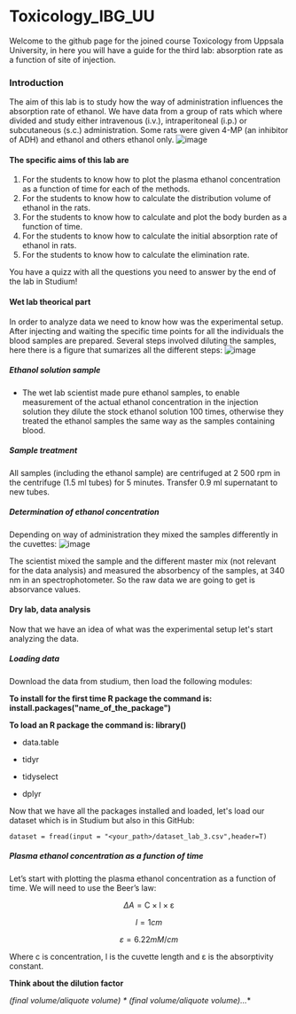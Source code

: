 # Toxicology_IBG_UU
Welcome to the github page for the joined course Toxicology from Uppsala University, in here you will have a guide for the third lab: absorption rate as a function of site of injection.
### Introduction
The aim of this lab is to study how the way of administration influences the absorption rate of ethanol. We have data from a group of rats which where divided and study either intravenous (i.v.), intraperitoneal (i.p.) or subcutaneous (s.c.) administration. Some rats were given 4-MP (an inhibitor of ADH) and ethanol and others ethanol only.
![image](https://github.com/Violeta-de-Anca/Toxicology_IBG_UU/assets/101873673/a82412e1-589f-4bab-ae59-5d46809f56e9)

#### The specific aims of this lab are
1.	For the students to know how to plot the plasma ethanol concentration as a function of time for each of the methods.
2.	For the students to know how to calculate the distribution volume of ethanol in the rats.
3.	For the students to know how to calculate and plot the body burden as a function of time.
4.	For the students to know how to calculate the initial absorption rate of ethanol in rats.
5.	For the students to know how to calculate the elimination rate.
   
You have a quizz with all the questions you need to answer by the end of the lab in Studium!
#### Wet lab theorical part
In order to analyze data we need to know how was the experimental setup.
After injecting and waiting the specific time points for all the individuals the blood samples are prepared. 
Several steps involved diluting the samples, here there is a figure that sumarizes all the different steps:
![image](https://github.com/Violeta-de-Anca/Toxicology_IBG_UU/assets/101873673/6630a560-e978-4c59-83ff-9d0f8d725009)

##### Ethanol solution sample
- The wet lab scientist made pure ethanol samples, to enable measurement of the actual ethanol concentration in the injection solution they dilute the stock ethanol solution 100 times, otherwise they treated the ethanol samples the same way as the samples containing blood.
##### Sample treatment
All samples (including the ethanol sample) are centrifuged at 2 500 rpm in the centrifuge (1.5 ml tubes) for 5 minutes. Transfer 0.9 ml supernatant to new tubes.
##### Determination of ethanol concentration
Depending on way of administration they mixed the samples differently in the cuvettes:
![image](https://github.com/Violeta-de-Anca/Toxicology_IBG_UU/assets/101873673/628c4dac-f171-46b6-a755-05126aa22a9e)

The scientist mixed the sample and the different master mix (not relevant for the data analysis) and measured the absorbency of the samples, at 340 nm in an spectrophotometer. So the raw data we are going to get is absorvance values.

#### Dry lab, data analysis
Now that we have an idea of what was the experimental setup let's start analyzing the data.

##### Loading data
Download the data from studium, then load the following modules:

**To install for the first time R package the command is: install.packages("name_of_the_package")**

**To load an R package the command is: library()**

- data.table

- tidyr

- tidyselect

- dplyr

Now that we have all the packages installed and loaded, let's load our dataset which is in Studium but also in this GitHub:

   `dataset = fread(input = "<your_path>/dataset_lab_3.csv",header=T)`


##### Plasma ethanol concentration as a function of time

Let’s start with plotting the plasma ethanol concentration as a function of time. We will need to use the Beer’s law:

$$
ΔA = \text{C} \times \text{l} \times \text{ε}
$$

$$  
l = 1 cm
$$

$$
ε = 6.22 mM/cm
$$
   
   
Where c is concentration, l is the cuvette length and ε is the absorptivity constant.

**Think about the dilution factor**

*(final volume/aliquote volume) * (final volume/aliquote volume)…**







